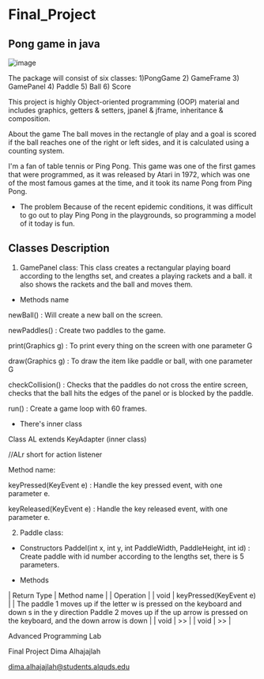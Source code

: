 # Final_Project
## Pong game in java
![image](https://user-images.githubusercontent.com/79136459/156768669-bb6fe9f7-8521-4c87-a6bd-66ff105ba40b.png)

The package will consist of six classes:
1)PongGame    2) GameFrame    3) GamePanel    4) Paddle   5) Ball   6) Score


This project is highly Object-oriented programming (OOP) material and includes graphics, getters & setters, jpanel & jframe, inheritance & composition.

About the game
The ball moves in the rectangle of play and a goal is scored if the ball reaches one of the right or left sides, and it is calculated using a counting system.

I'm a fan of table tennis or Ping Pong. This game was one of the first games that were programmed, as it was released by Atari in 1972, which was one of the most famous games at the time, and it took its name Pong from Ping Pong.


-	The problem
Because of the recent epidemic conditions, it was difficult to go out to play Ping Pong in the playgrounds, so programming a model of it today is fun.


## Classes Description
1)	GamePanel class:
This class creates a rectangular playing board according to the lengths set, and creates a playing rackets and a ball.
it  also shows the rackets and the ball and moves them.

- Methods name 

newBall() : Will create a new ball on the screen.

newPaddles() : Create two paddles to the game.

print(Graphics g) : To print every thing on the screen with one parameter G

draw(Graphics g) : To draw the item like paddle or ball, with one parameter G

checkCollision() : Checks that the paddles do not cross the entire screen, checks that the ball hits the edges of the panel or is blocked by the paddle.

run() : Create a game loop with 60 frames.


- There's inner class

Class AL extends KeyAdapter (inner class)

//ALr short for action listener

Method name:

keyPressed(KeyEvent e) : Handle the key pressed event, with one parameter e.

keyReleased(KeyEvent e) : Handle the key released event, with one parameter e.

2) Paddle class:
- Constructors
Paddel(int x, int y, int PaddleWidth, PaddleHeight, int id) : Create paddle with id number according to the lengths set, there is 5 parameters.

- Methods

| Return Type  | Method name  |   | Operation |
| void | keyPressed(KeyEvent e) |   | The paddle 1 moves up if the letter w is pressed on the keyboard and down s in the y direction
Paddle 2 moves up if the up arrow is pressed on the keyboard, and the down arrow is down |
| void | >> |
| void | >> |

Advanced Programming Lab

Final Project
Dima Alhajajlah

dima.alhajajlah@students.alquds.edu
